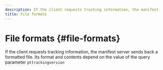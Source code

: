 ```yaml
---
description: If the client requests tracking information, the manifest server sends back a formatted file. Its format and contents depend on the value of the query parameter pttrackingversion
title: File formats
---
```


# File formats {#file-formats}

If the client requests tracking information, the manifest server sends back a formatted file. Its format and contents depend on the value of the query parameter `pttrackingversion`